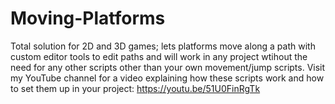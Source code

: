# Moving-Platforms
Total solution for 2D and 3D games; lets platforms move along a path with custom editor tools to edit paths and will work in any project wtihout the need for any other scripts other than your own movement/jump scripts.
Visit my YouTube channel for a video explaining how these scripts work and how to set them up in your project: https://youtu.be/51U0FinRgTk
